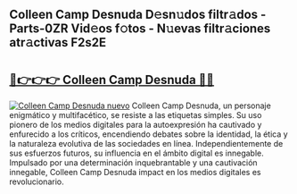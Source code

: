 ## Colleen Camp Desnuda D𝚎sn𝚞dos filtr𝚊dos - Parts-0ZR Vid𝚎os f𝚘tos - N𝚞evas filtr𝚊ciones atr𝚊ctivas F2s2E

# <h2><a href="http://mb0ue4.tromn.icu/?c=Colleen+Camp+Desnuda">🔗👉👉👉 Colleen Camp Desnuda 🔗🔗</a></h2>

[![Colleen Camp Desnuda nuevo](https://i.imgur.com/pEAQMta.gif)](http://mb0ue4.tromn.icu/?c=Colleen+Camp+Desnuda)
Colleen Camp Desnuda, un personaje enigmático y multifacético, se resiste a las etiquetas simples. Su uso pionero de los medios digitales para la autoexpresión ha cautivado y enfurecido a los críticos, encendiendo debates sobre la identidad, la ética y la naturaleza evolutiva de las sociedades en línea. Independientemente de sus esfuerzos futuros, su influencia en el ámbito digital es innegable. Impulsado por una determinación inquebrantable y una cautivación innegable, Colleen Camp Desnuda impact en los medios digitales es revolucionario.
